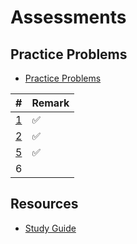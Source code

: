 # Assessments

## Practice Problems

- [Practice Problems](https://docs.google.com/document/d/10JvX-ArkfF8fIWQu8wPaYt7JJHrv_5E0gM0I2uPirwI/edit#)

| # | Remark |
| --- | --- |
| [1](https://github.com/tsangsiu/RB120_OOP/blob/main/Assessments/Practice_Problems/practice_problems.md#1) | :white_check_mark: |
| [2](https://github.com/tsangsiu/RB120_OOP/blob/main/Assessments/Practice_Problems/practice_problems.md#2) | :white_check_mark: |
| [5](https://github.com/tsangsiu/RB120_OOP/blob/main/Assessments/Practice_Problems/practice_problems.md#5) | :white_check_mark: |
| 6 | |

## Resources

- [Study Guide](https://launchschool.com/lessons/3315a57a/assignments/5fe1a165)